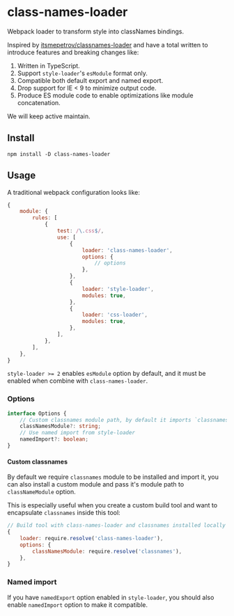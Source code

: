 # class-names-loader

Webpack loader to transform style into classNames bindings.

Inspired by [itsmepetrov/classnames-loader](https://github.com/itsmepetrov/classnames-loader) and have a total written to introduce features and breaking changes like:

1. Written in TypeScript.
2. Support `style-loader`'s `esModule` format only.
3. Compatible both default export and named export.
4. Drop support for IE < 9 to minimize output code.
5. Produce ES module code to enable optimizations like module concatenation.

We will keep active maintain.

## Install

```shell
npm install -D class-names-loader
```

## Usage

A traditional webpack configuration looks like:

```js
{
    module: {
        rules: [
            {
                test: /\.css$/,
                use: [
                    {
                        loader: 'class-names-loader',
                        options: {
                            // options
                        },
                    },
                    {
                        loader: 'style-loader',
                        modules: true,
                    },
                    {
                        loader: 'css-loader',
                        modules: true,
                    },
                ],
            },
        ],
    },
}
```

`style-loader >= 2` enables `esModule` option by default, and it must be enabled when combine with `class-names-loader`.

### Options

```ts
interface Options {
    // Custom classnames module path, by default it imports `classnames`
    classNamesModule?: string;
    // Use named import from style-loader
    namedImport?: boolean;
}
```

#### Custom classnames

By default we require `classnames` module to be installed and import it, you can also install a custom module and pass it's module path to `classNameModule` option.

This is especially useful when you create a custom build tool and want to encapsulate `classnames` inside this tool:

```js
// Build tool with class-names-loader and classnames installed locally
{
    loader: require.resolve('class-names-loader'),
    options: {
        classNamesModule: require.resolve('classnames'),
    },
}
```

### Named import

If you have `namedExport` option enabled in `style-loader`, you should also enable `namedImport` option to make it compatible.
